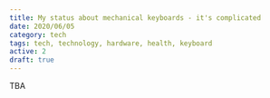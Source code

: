 ```yaml
---
title: My status about mechanical keyboards - it's complicated
date: 2020/06/05
category: tech
tags: tech, technology, hardware, health, keyboard
active: 2
draft: true
---
```


TBA
